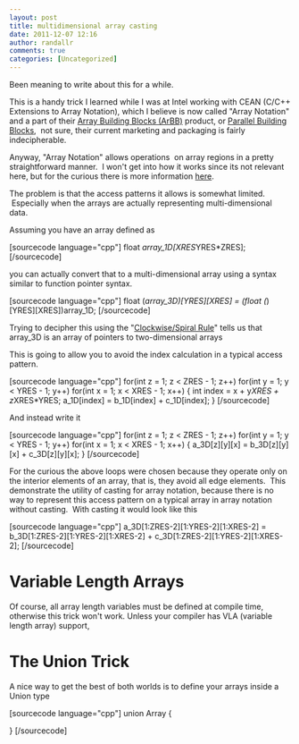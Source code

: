```yaml
---
layout: post
title: multidimensional array casting
date: 2011-12-07 12:16
author: randallr
comments: true
categories: [Uncategorized]
---
```

Been meaning to write about this for a while.

This is a handy trick I learned while I was at Intel working with CEAN (C/C++ Extensions to Array Notation), which I believe is now called "Array Notation" and a part of their <a href="http://software.intel.com/en-us/articles/intel-array-building-blocks/">Array Building Blocks (ArBB)</a> product, or <a href="http://software.intel.com/en-us/articles/intel-parallel-building-blocks/">Parallel Building Blocks</a>,  not sure, their current marketing and packaging is fairly indecipherable.

Anyway, "Array Notation" allows operations  on array regions in a pretty straightforward manner.  I won't get into how it works since its not relevant here, but for the curious there is more information <a href="http://software.intel.com/sites/products/documentation/hpc/composerxe/en-us/cpp/mac/optaps/common/optaps_par_cean_prog.htm">here</a>.

The problem is that the access patterns it allows is somewhat limited.  Especially when the arrays are actually representing multi-dimensional data.

Assuming you have an array defined as

[sourcecode language="cpp"]
float *array_1D[XRES*YRES*ZRES];
[/sourcecode]

you can actually convert that to a multi-dimensional array using a syntax similar to function pointer syntax.

[sourcecode language="cpp"]
float (*array_3D)[YRES][XRES] = (float (*)[YRES][XRES])array_1D;
[/sourcecode]

Trying to decipher this using the "<a href="http://c-faq.com/decl/spiral.anderson.html">Clockwise/Spiral Rule</a>" tells us that
array_3D is an array of pointers to two-dimensional arrays

This is going to allow you to avoid the index calculation in a typical access pattern.

[sourcecode language="cpp"]
for(int z = 1; z &lt; ZRES - 1; z++)
for(int y = 1; y &lt; YRES - 1; y++)
for(int x = 1; x &lt; XRES - 1; x++)
{
	int index = x + y*XRES + z*XRES*YRES;
	a_1D[index] = b_1D[index] + c_1D[index];
}
[/sourcecode]

And instead write it

[sourcecode language="cpp"]
for(int z = 1; z &lt; ZRES - 1; z++)
for(int y = 1; y &lt; YRES - 1; y++)
for(int x = 1; x &lt; XRES - 1; x++)
{
	a_3D[z][y][x] = b_3D[z][y][x] + c_3D[z][y][x];
}
[/sourcecode]

For the curious the above loops were chosen because they operate only on the interior elements of an array, that is, they avoid all edge elements.  This demonstrate the utility of casting for array notation, because there is no way to represent this access pattern on a typical array in array notation without casting.  With casting it would look like this

[sourcecode language="cpp"]
a_3D[1:ZRES-2][1:YRES-2][1:XRES-2] = b_3D[1:ZRES-2][1:YRES-2][1:XRES-2] +
                                     c_3D[1:ZRES-2][1:YRES-2][1:XRES-2];
[/sourcecode]
<h1>Variable Length Arrays</h1>
Of course, all array length variables must be defined at compile time, otherwise this trick won't work. Unless your compiler has VLA (variable length array) support,
<h1>The Union Trick</h1>
A nice way to get the best of both worlds is to define your arrays inside a Union type

[sourcecode language="cpp"]
union Array
{

}
[/sourcecode]
